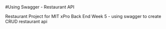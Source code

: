#Using Swagger - Restaurant API

Restaurant Project for MIT xPro Back End Week 5 - using swagger to create CRUD restaurant api

